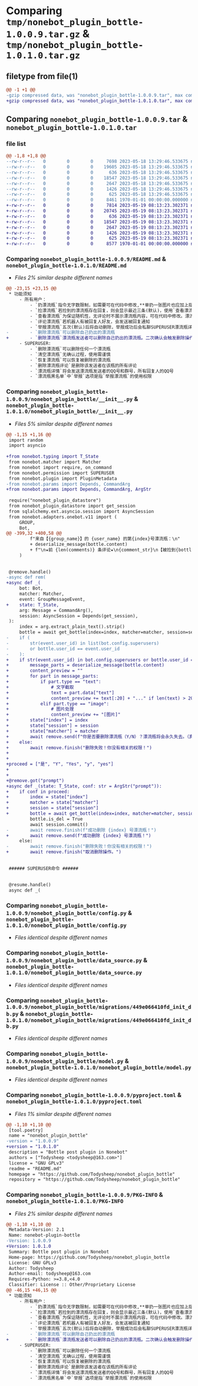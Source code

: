 # Comparing `tmp/nonebot_plugin_bottle-1.0.0.9.tar.gz` & `tmp/nonebot_plugin_bottle-1.0.1.0.tar.gz`

## filetype from file(1)

```diff
@@ -1 +1 @@
-gzip compressed data, was "nonebot_plugin_bottle-1.0.0.9.tar", max compression
+gzip compressed data, was "nonebot_plugin_bottle-1.0.1.0.tar", max compression
```

## Comparing `nonebot_plugin_bottle-1.0.0.9.tar` & `nonebot_plugin_bottle-1.0.1.0.tar`

### file list

```diff
@@ -1,8 +1,8 @@
--rw-r--r--   0        0        0     7698 2023-05-18 13:29:46.533675 nonebot_plugin_bottle-1.0.0.9/README.md
--rw-r--r--   0        0        0    19605 2023-05-18 13:29:46.533675 nonebot_plugin_bottle-1.0.0.9/nonebot_plugin_bottle/__init__.py
--rw-r--r--   0        0        0      636 2023-05-18 13:29:46.533675 nonebot_plugin_bottle-1.0.0.9/nonebot_plugin_bottle/config.py
--rw-r--r--   0        0        0    18547 2023-05-18 13:29:46.533675 nonebot_plugin_bottle-1.0.0.9/nonebot_plugin_bottle/data_source.py
--rw-r--r--   0        0        0     2647 2023-05-18 13:29:46.533675 nonebot_plugin_bottle-1.0.0.9/nonebot_plugin_bottle/migrations/449e066410fd_init_db.py
--rw-r--r--   0        0        0     1426 2023-05-18 13:29:46.533675 nonebot_plugin_bottle-1.0.0.9/nonebot_plugin_bottle/model.py
--rw-r--r--   0        0        0      625 2023-05-18 13:29:46.533675 nonebot_plugin_bottle-1.0.0.9/pyproject.toml
--rw-r--r--   0        0        0     8461 1970-01-01 00:00:00.000000 nonebot_plugin_bottle-1.0.0.9/PKG-INFO
+-rw-r--r--   0        0        0     7814 2023-05-19 08:13:23.302371 nonebot_plugin_bottle-1.0.1.0/README.md
+-rw-r--r--   0        0        0    20745 2023-05-19 08:13:23.302371 nonebot_plugin_bottle-1.0.1.0/nonebot_plugin_bottle/__init__.py
+-rw-r--r--   0        0        0      636 2023-05-19 08:13:23.302371 nonebot_plugin_bottle-1.0.1.0/nonebot_plugin_bottle/config.py
+-rw-r--r--   0        0        0    18547 2023-05-19 08:13:23.302371 nonebot_plugin_bottle-1.0.1.0/nonebot_plugin_bottle/data_source.py
+-rw-r--r--   0        0        0     2647 2023-05-19 08:13:23.302371 nonebot_plugin_bottle-1.0.1.0/nonebot_plugin_bottle/migrations/449e066410fd_init_db.py
+-rw-r--r--   0        0        0     1426 2023-05-19 08:13:23.302371 nonebot_plugin_bottle-1.0.1.0/nonebot_plugin_bottle/model.py
+-rw-r--r--   0        0        0      625 2023-05-19 08:13:23.302371 nonebot_plugin_bottle-1.0.1.0/pyproject.toml
+-rw-r--r--   0        0        0     8577 1970-01-01 00:00:00.000000 nonebot_plugin_bottle-1.0.1.0/PKG-INFO
```

### Comparing `nonebot_plugin_bottle-1.0.0.9/README.md` & `nonebot_plugin_bottle-1.0.1.0/README.md`

 * *Files 2% similar despite different names*

```diff
@@ -23,15 +23,15 @@
 * 功能须知
     - 所有用户：
         - `扔漂流瓶`指令无字数限制，如需要可在代码中修改,**单扔一张图片也应加上指令后的空格**
         - `捡漂流瓶`若捡到的漂流瓶存在回复，则会显示最近三条(默认)，使用`查看漂流瓶`查看所有回复
         - `查看漂流瓶`为保证随机性，无评论时不展示漂流瓶内容，可在代码中修改。漂流瓶的发送者可以通过本指令查看内容，无论有无评论。
         - `评论漂流瓶`若机器人有被回复人好友，会发送被回复通知
         - `举报漂流瓶`五次(默认)后将自动删除，举报成功后会私聊SUPERUSER漂流瓶详情内容
-        - `删除漂流瓶`可以删除自己扔出的漂流瓶
+        - `删除漂流瓶`漂流瓶发送者可以删除自己扔出的漂流瓶。二次确认会触发删除操作的指令为：`是/Y/Yes/y/yes`。其他的均取消操作。
     - SUPERUSER:
         - `删除漂流瓶`可以删除任何一个漂流瓶
         - `清空漂流瓶`无确认过程，使用需谨慎
         - `恢复漂流瓶`可以恢复被删除的漂流瓶
         - `删除漂流瓶评论`是删除该发送者在该瓶的所有评论
         - `漂流瓶详情`将会发送漂流瓶发送者的QQ号和群号，所有回复人的QQ号
         - `漂流瓶黑名单`中`举报`选项是指`举报漂流瓶`的使用权限
```

### Comparing `nonebot_plugin_bottle-1.0.0.9/nonebot_plugin_bottle/__init__.py` & `nonebot_plugin_bottle-1.0.1.0/nonebot_plugin_bottle/__init__.py`

 * *Files 5% similar despite different names*

```diff
@@ -1,15 +1,16 @@
 import random
 import asyncio
 
+from nonebot.typing import T_State
 from nonebot.matcher import Matcher
 from nonebot import require, on_command
 from nonebot.permission import SUPERUSER
 from nonebot.plugin import PluginMetadata
-from nonebot.params import Depends, CommandArg
+from nonebot.params import Depends, CommandArg, ArgStr
 
 require("nonebot_plugin_datastore")
 from nonebot_plugin_datastore import get_session
 from sqlalchemy.ext.asyncio.session import AsyncSession
 from nonebot.adapters.onebot.v11 import (
     GROUP,
     Bot,
@@ -399,32 +400,58 @@
         f"来自【{group_name}】的 {user_name} 的第{index}号漂流瓶：\n"
         + deserialize_message(bottle.content)
         + f"\n★前 {len(comments)} 条评论★\n{comment_str}\n【被捡到{bottle.picked}次，于{bottle.time.strftime('%Y-%m-%d %H:%M:%S')}扔出】"
     )
 
 
 @remove.handle()
-async def rem(
+async def _(
     bot: Bot,
     matcher: Matcher,
     event: GroupMessageEvent,
+    state: T_State,
     arg: Message = CommandArg(),
     session: AsyncSession = Depends(get_session),
 ):
     index = arg.extract_plain_text().strip()
     bottle = await get_bottle(index=index, matcher=matcher, session=session)
-    if (
-        str(event.user_id) in list(bot.config.superusers)
-        or bottle.user_id == event.user_id
-    ):
+    if str(event.user_id) in bot.config.superusers or bottle.user_id == event.user_id:
+        message_parts = deserialize_message(bottle.content)
+        content_preview = ""
+        for part in message_parts:
+            if part.type == "text":
+                # 文字截取
+                text = part.data["text"]
+                content_preview += text[:20] + "..." if len(text) > 20 else text
+            elif part.type == "image":
+                # 图片处理
+                content_preview += "[图片]"
+        state["index"] = index
+        state["session"] = session
+        state["matcher"] = matcher
+        await remove.send(f"你是否要删除漂流瓶（Y/N）？漂流瓶将会永久失去。（真的很久！）\n漂流瓶内容：{content_preview}")
+    else:
+        await remove.finish("删除失败！你没有相关的权限！")
+
+
+proceed = ["是", "Y", "Yes", "y", "yes"]
+
+
+@remove.got("prompt")
+async def _(state: T_State, conf: str = ArgStr("prompt")):
+    if conf in proceed:
+        index = state["index"]
+        matcher = state["matcher"]
+        session = state["session"]
+        bottle = await get_bottle(index=index, matcher=matcher, session=session)
         bottle.is_del = True
         await session.commit()
-        await remove.finish(f"成功删除 {index} 号漂流瓶！")
+        await remove.send(f"成功删除 {index} 号漂流瓶！")
     else:
-        await remove.finish("删除失败！你没有相关的权限！")
+        await remove.finish("取消删除操作。")
 
 
 ###### SUPERUSER命令 ######
 
 
 @resume.handle()
 async def _(
```

### Comparing `nonebot_plugin_bottle-1.0.0.9/nonebot_plugin_bottle/config.py` & `nonebot_plugin_bottle-1.0.1.0/nonebot_plugin_bottle/config.py`

 * *Files identical despite different names*

### Comparing `nonebot_plugin_bottle-1.0.0.9/nonebot_plugin_bottle/data_source.py` & `nonebot_plugin_bottle-1.0.1.0/nonebot_plugin_bottle/data_source.py`

 * *Files identical despite different names*

### Comparing `nonebot_plugin_bottle-1.0.0.9/nonebot_plugin_bottle/migrations/449e066410fd_init_db.py` & `nonebot_plugin_bottle-1.0.1.0/nonebot_plugin_bottle/migrations/449e066410fd_init_db.py`

 * *Files identical despite different names*

### Comparing `nonebot_plugin_bottle-1.0.0.9/nonebot_plugin_bottle/model.py` & `nonebot_plugin_bottle-1.0.1.0/nonebot_plugin_bottle/model.py`

 * *Files identical despite different names*

### Comparing `nonebot_plugin_bottle-1.0.0.9/pyproject.toml` & `nonebot_plugin_bottle-1.0.1.0/pyproject.toml`

 * *Files 1% similar despite different names*

```diff
@@ -1,10 +1,10 @@
 [tool.poetry]
 name = "nonebot_plugin_bottle"
-version = "1.0.0.9"
+version = "1.0.1.0"
 description = "Bottle post plugin in Nonebot"
 authors = ["Todysheep <todysheep@163.com>"]
 license = "GNU GPLv3"
 readme = "README.md"
 homepage = "https://github.com/Todysheep/nonebot_plugin_bottle"
 repository = "https://github.com/Todysheep/nonebot_plugin_bottle"
```

### Comparing `nonebot_plugin_bottle-1.0.0.9/PKG-INFO` & `nonebot_plugin_bottle-1.0.1.0/PKG-INFO`

 * *Files 2% similar despite different names*

```diff
@@ -1,10 +1,10 @@
 Metadata-Version: 2.1
 Name: nonebot-plugin-bottle
-Version: 1.0.0.9
+Version: 1.0.1.0
 Summary: Bottle post plugin in Nonebot
 Home-page: https://github.com/Todysheep/nonebot_plugin_bottle
 License: GNU GPLv3
 Author: Todysheep
 Author-email: todysheep@163.com
 Requires-Python: >=3.8,<4.0
 Classifier: License :: Other/Proprietary License
@@ -46,15 +46,15 @@
 * 功能须知
     - 所有用户：
         - `扔漂流瓶`指令无字数限制，如需要可在代码中修改,**单扔一张图片也应加上指令后的空格**
         - `捡漂流瓶`若捡到的漂流瓶存在回复，则会显示最近三条(默认)，使用`查看漂流瓶`查看所有回复
         - `查看漂流瓶`为保证随机性，无评论时不展示漂流瓶内容，可在代码中修改。漂流瓶的发送者可以通过本指令查看内容，无论有无评论。
         - `评论漂流瓶`若机器人有被回复人好友，会发送被回复通知
         - `举报漂流瓶`五次(默认)后将自动删除，举报成功后会私聊SUPERUSER漂流瓶详情内容
-        - `删除漂流瓶`可以删除自己扔出的漂流瓶
+        - `删除漂流瓶`漂流瓶发送者可以删除自己扔出的漂流瓶。二次确认会触发删除操作的指令为：`是/Y/Yes/y/yes`。其他的均取消操作。
     - SUPERUSER:
         - `删除漂流瓶`可以删除任何一个漂流瓶
         - `清空漂流瓶`无确认过程，使用需谨慎
         - `恢复漂流瓶`可以恢复被删除的漂流瓶
         - `删除漂流瓶评论`是删除该发送者在该瓶的所有评论
         - `漂流瓶详情`将会发送漂流瓶发送者的QQ号和群号，所有回复人的QQ号
         - `漂流瓶黑名单`中`举报`选项是指`举报漂流瓶`的使用权限
```

